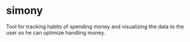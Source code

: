 # simony
Tool for tracking habits of spending money and visualizing the data to the user so he can optimize handling money. 
